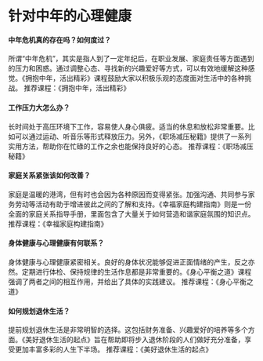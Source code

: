 # 针对中年的心理健康
#### 中年危机真的存在吗？如何度过？
所谓“中年危机”，其实是指人到了一定年纪后，在职业发展、家庭责任等方面遇到的压力和困惑。通过调整心态、寻找新的兴趣爱好等方式，可以有效地缓解这种感觉。《拥抱中年，活出精彩》课程鼓励大家以积极乐观的态度面对生活中的各种挑战。
推荐课程：《拥抱中年，活出精彩》

#### 工作压力大怎么办？
长时间处于高压环境下工作，容易使人身心俱疲。适当的休息和放松非常重要。比如可以通过运动、听音乐等形式释放压力。另外，《职场减压秘籍》提供了一系列实用方法，帮助你在忙碌的工作之余也能保持良好的心态。
推荐课程：《职场减压秘籍》

#### 家庭关系紧张该如何改善？
家庭是温暖的港湾，但有时也会因为各种原因而变得紧张。加强沟通、共同参与家务劳动等活动有助于增进彼此之间的了解和支持。《幸福家庭构建指南》则是一份全面的家庭关系指导手册，里面包含了大量关于如何营造和谐家庭氛围的知识点。
推荐课程：《幸福家庭构建指南》

#### 身体健康与心理健康有何联系？
身体健康与心理健康紧密相关。良好的身体状况能够促进正面情绪的产生，反之亦然。定期进行体检、保持规律的生活作息都是非常重要的。《身心平衡之道》课程强调了两者之间的相互作用，并给出了具体的实践建议。
推荐课程：《身心平衡之道》

#### 如何规划退休生活？
提前规划退休生活是非常明智的选择。这包括财务准备、兴趣爱好的培养等多个方面。《美好退休生活的起点》旨在帮助即将步入退休阶段的人们做好充分准备，享受更加丰富多彩的人生下半场。
推荐课程：《美好退休生活的起点》